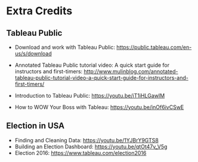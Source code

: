 # Extra Credits

## Tableau Public
* Download and work with Tableau Public: https://public.tableau.com/en-us/s/download    
    
* Annotated Tableau Public tutorial video: A quick start guide for instructors and first-timers: http://www.mulinblog.com/annotated-tableau-public-tutorial-video-a-quick-start-guide-for-instructors-and-first-timers/

* Introduction to Tableau Public: https://youtu.be/iT1iHLGawIM
* How to WOW Your Boss with Tableau: https://youtu.be/inOf6ivCSwE

## Election in USA
* Finding and Cleaning Data: https://youtu.be/1YJBrY9GTS8
* Building an Election Dashboard: https://youtu.be/qtOt47v_V5g
* Election 2016: https://www.tableau.com/election2016
